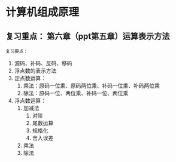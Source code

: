 # 计算机组成原理

## 复习重点： 第六章（ppt第五章）运算表示方法

`复习要点：`
1. 源码、补码、反码、移码
2. 浮点数的表示方法
3. 定点数运算：
    1. 乘法：原码一位乘、原码两位乘、补码一位乘、补码两位乘
    2. 除法：原码一位、两位乘、补码一位、两位乘
4. 浮点数运算：
    1. 加减法
        1. 对阶
        2. 尾数运算
        3. 规格化
        4. 舍入误差
    2. 乘法
    3. 除法

